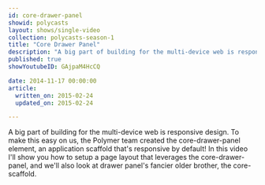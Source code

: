 ```yaml
---
id: core-drawer-panel
showid: polycasts
layout: shows/single-video
collection: polycasts-season-1
title: "Core Drawer Panel"
description: "A big part of building for the multi-device web is responsive design. To make this easy on us, the Polymer team created the core-drawer-panel element, an application scaffold that's responsive by default! In this video I'll show you how to setup a page layout that leverages the core-drawer-panel, and we'll also look at drawer panel's fancier older brother, the core-scaffold."
published: true
showYoutubeID: GAjpaM4HcCQ

date: 2014-11-17 00:00:00
article:
  written_on: 2015-02-24
  updated_on: 2015-02-24

---
```


A big part of building for the multi-device web is responsive design. To make this easy on us, the Polymer team created the core-drawer-panel element, an application scaffold that's responsive by default! In this video I'll show you how to setup a page layout that leverages the core-drawer-panel, and we'll also look at drawer panel's fancier older brother, the core-scaffold.
